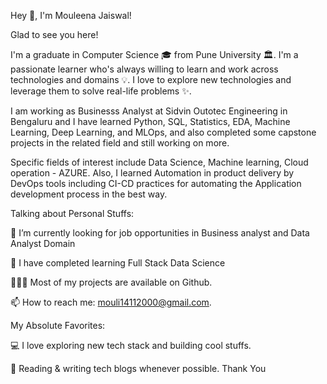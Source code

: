 Hey 👋, I'm Mouleena Jaiswal!

Glad to see you here!

I'm a graduate in Computer Science 🎓 from Pune University 🏛. I'm a passionate learner who's always willing to learn and work across technologies and domains 💡. I love to explore new technologies and leverage them to solve real-life problems ✨.

I am working as Businesss Analyst at Sidvin Outotec Engineering in Bengaluru and I have learned Python, SQL, Statistics, EDA, Machine Learning, Deep Learning, and MLOps, and also completed some capstone projects in the related field and still working on more.

Specific fields of interest include Data Science, Machine learning, Cloud operation - AZURE. Also, I learned Automation in product delivery by DevOps tools including CI-CD practices for automating the Application development process in the best way.

Talking about Personal Stuffs:

🔭   I’m currently looking for job opportunities in Business analyst and Data Analyst Domain

🌱   I have completed learning Full Stack Data Science

👨🏻‍💻   Most of my projects are available on Github.

📫   How to reach me: mouli14112000@gmail.com.

My Absolute Favorites:

💻   I love exploring new tech stack and building cool stuffs.

📰   Reading & writing tech blogs whenever possible.
Thank You
